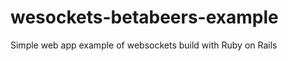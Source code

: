 wesockets-betabeers-example
===========================

Simple web app example of websockets build with Ruby on Rails
